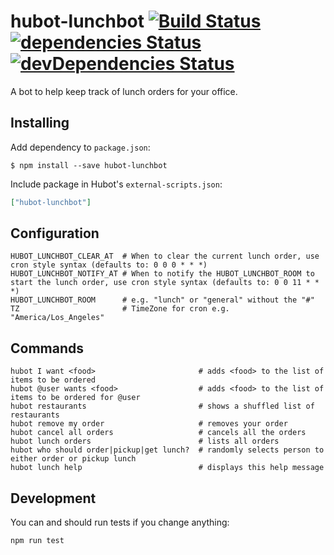 # hubot-lunchbot [![Build Status](https://travis-ci.org/tholu/hubot-lunchbot.svg?branch=master)](https://travis-ci.org/tholu/hubot-lunchbot) [![dependencies Status](https://david-dm.org/tholu/hubot-lunchbot/status.svg)](https://david-dm.org/tholu/hubot-lunchbot) [![devDependencies Status](https://david-dm.org/tholu/hubot-lunchbot/dev-status.svg)](https://david-dm.org/tholu/hubot-lunchbot?type=dev)

A bot to help keep track of lunch orders for your office.

## Installing

Add dependency to `package.json`:

```console
$ npm install --save hubot-lunchbot
```

Include package in Hubot's `external-scripts.json`:

```json
["hubot-lunchbot"]
```

## Configuration

    HUBOT_LUNCHBOT_CLEAR_AT  # When to clear the current lunch order, use cron style syntax (defaults to: 0 0 0 * * *)
    HUBOT_LUNCHBOT_NOTIFY_AT # When to notify the HUBOT_LUNCHBOT_ROOM to start the lunch order, use cron style syntax (defaults to: 0 0 11 * * *)
    HUBOT_LUNCHBOT_ROOM      # e.g. "lunch" or "general" without the "#"
    TZ                       # TimeZone for cron e.g. "America/Los_Angeles"

## Commands

    hubot I want <food>                       # adds <food> to the list of items to be ordered
    hubot @user wants <food>                  # adds <food> to the list of items to be ordered for @user
    hubot restaurants                         # shows a shuffled list of restaurants
    hubot remove my order                     # removes your order
    hubot cancel all orders                   # cancels all the orders
    hubot lunch orders                        # lists all orders
    hubot who should order|pickup|get lunch?  # randomly selects person to either order or pickup lunch
    hubot lunch help                          # displays this help message


## Development

You can and should run tests if you change anything:
```bash
npm run test
```
